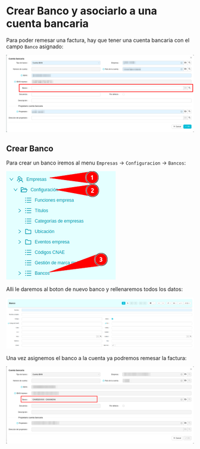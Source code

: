 # Crear Banco y asociarlo a una cuenta bancaria

Para poder remesar una factura, hay que tener una cuenta bancaria con el campo `Banco` asignado:

![bank_account_wrong_bank]

## Crear Banco

Para crear un banco iremos al menu `Empresas` -> `Configuracion` -> `Bancos`:

![bank_menu_entry]

Alli le daremos al boton de nuevo banco y rellenaremos todos los datos:

![new_bank_page]

Una vez asignemos el banco a la cuenta ya podremos remesar la factura:

![bank_account_right_bank]

[bank_account_wrong_bank]: /gisce_data/clients/create_bank/bank_account_wrong_bank.png
[bank_menu_entry]: /gisce_data/clients/create_bank/bank_menu_entry.png
[new_bank_page]: /gisce_data/clients/create_bank/new_bank_page.png
[bank_account_right_bank]: /gisce_data/clients/create_bank/bank_account_right_bank.png
